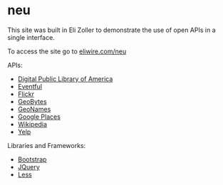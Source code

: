 neu
===

This site was built in Eli Zoller to demonstrate the use of open APIs in a single interface.

To access the site go to <a href="http://eliwire.com/neu" target="_blank">eliwire.com/neu</a>

APIs:
<ul>
<li><a href="http://dp.la/info/developers/codex/">Digital Public Library of America</a></li>
<li><a href="http://api.eventful.com/">Eventful</a></li>
<li><a href="https://www.flickr.com/services/api/">Flickr</a></li>
<li><a href="http://www.geobytes.com/">GeoBytes</a></li>
<li><a href="http://www.geonames.org/export/web-services.html">GeoNames</a></li>
<li><a href="https://developers.google.com/places/documentation/">Google Places</a></li>
<li><a href="http://www.mediawiki.org/wiki/API:Main_page">Wikipedia</a></li>
<li><a href="http://www.yelp.com/developers/documentation">Yelp</a></li>
</ul>

Libraries and Frameworks:
<ul>
<li><a href="http://getbootstrap.com/">Bootstrap</a></li>
<li><a href="http://jquery.com/">JQuery</a></li>
<li><a href="http://lesscss.org/">Less</a></li>
</ul>